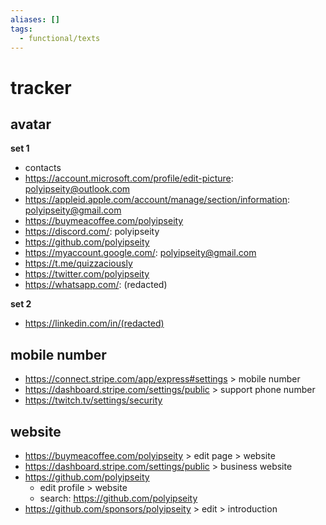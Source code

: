 ```yaml
---
aliases: []
tags:
  - functional/texts
---
```


# tracker

## avatar

__set 1__

- contacts
- https://account.microsoft.com/profile/edit-picture: polyipseity@outlook.com
- https://appleid.apple.com/account/manage/section/information: polyipseity@gmail.com
- https://buymeacoffee.com/polyipseity
- https://discord.com/: polyipseity
- https://github.com/polyipseity
- https://myaccount.google.com/: polyipseity@gmail.com
- https://t.me/quizzaciously
- https://twitter.com/polyipseity
- https://whatsapp.com/: (redacted)

__set 2__

- https://linkedin.com/in/(redacted)

## mobile number

- https://connect.stripe.com/app/express#settings > mobile number
- https://dashboard.stripe.com/settings/public > support phone number
- https://twitch.tv/settings/security

## website

- https://buymeacoffee.com/polyipseity > edit page > website
- https://dashboard.stripe.com/settings/public > business website
- https://github.com/polyipseity
  - edit profile > website
  - search: https://github.com/polyipseity
- https://github.com/sponsors/polyipseity > edit > introduction
